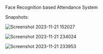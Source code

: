 Face Recognition based Attendance System

Snapshots:

![Screenshot 2023-11-21 152027](https://github.com/r-aaryan/FaceAttendanceSystem/assets/110118684/b36ea96b-cd32-4d0a-9b1d-135b36e56aaf)



![Screenshot 2023-11-21 234024](https://github.com/r-aaryan/FaceAttendanceSystem/assets/110118684/cf8aa544-5e7a-4a94-b92f-989f55864147)


![Screenshot 2023-11-21 233953](https://github.com/r-aaryan/FaceAttendanceSystem/assets/110118684/dfe204a8-e0bb-4684-8480-50b2cfcdfeff)




